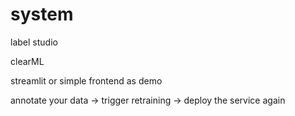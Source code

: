 # system

label studio

clearML

streamlit or simple frontend as demo


annotate your data -> trigger retraining -> deploy the service again
